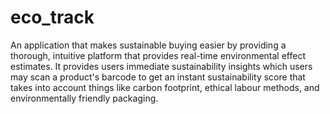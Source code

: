 # eco_track

An application that makes sustainable buying easier by providing a thorough, intuitive platform that provides real-time environmental effect estimates. It provides users immediate sustainability insights which users may scan a product's barcode to get an instant sustainability score that takes into account things like carbon footprint, ethical labour methods, and environmentally friendly packaging.



